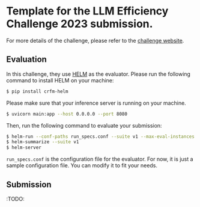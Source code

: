 # Template for the LLM Efficiency Challenge 2023 submission.

For more details of the challenge, please refer to the [challenge website](https://llm-efficiency-challenge.github.io/).

## Evaluation

In this challenge, they use [HELM](https://crfm.stanford.edu/helm/) as the evaluator. Please run the following command to install HELM on your machine:

```zsh
$ pip install crfm-helm
```

Please make sure that your inference server is running on your machine.

```zsh
$ uvicorn main:app --host 0.0.0.0 --port 8080
```

Then, run the following command to evaluate your submission:

```zsh
$ helm-run --conf-paths run_specs.conf --suite v1 --max-eval-instances 1000
$ helm-summarize --suite v1 
$ helm-server
```

`run_specs.conf` is the configuration file for the evaluator. For now, it is just a sample configuration file. You can modify it to fit your needs.

## Submission

:TODO:
